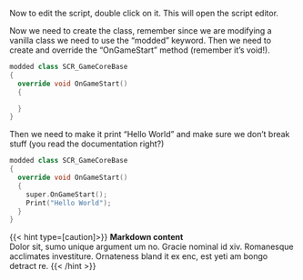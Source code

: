 Now to edit the script, double click on it. This will open the script editor.

Now we need to create the class, remember since we are modifying a vanilla class we need to use the “modded” keyword. Then we need to create and override the “OnGameStart” method (remember it’s void!).
```c++
modded class SCR_GameCoreBase
{
  override void OnGameStart()
  {

  }
}
```

Then we need to make it print “Hello World” and make sure we don’t break stuff (you read the documentation right?)
```c++
modded class SCR_GameCoreBase
{
  override void OnGameStart()
  {
    super.OnGameStart();
    Print("Hello World");
  }
}
```
{{< hint type=[caution]>}}
**Markdown content**\
Dolor sit, sumo unique argument um no. Gracie nominal id xiv. Romanesque acclimates investiture.
 Ornateness bland it ex enc, est yeti am bongo detract re.
{{< /hint >}}

